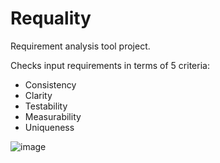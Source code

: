 # Requality
Requirement analysis tool project.

Checks input requirements in terms of 5 criteria:

- Consistency
- Clarity
- Testability
- Measurability
- Uniqueness

![image](https://github.com/user-attachments/assets/9b5420f0-1d78-454a-812d-99f4eb94ad9a)
